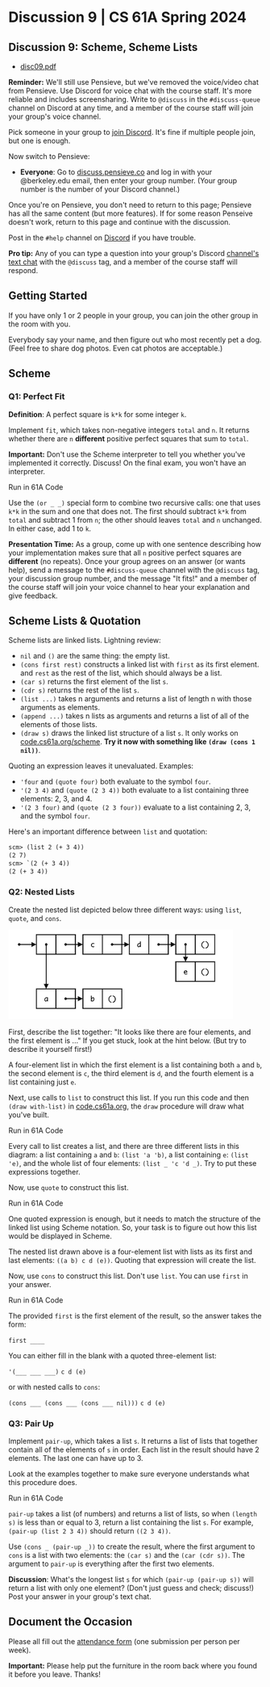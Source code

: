 # Discussion 9 | CS 61A Spring 2024

## Discussion 9: Scheme, Scheme Lists

-   [disc09.pdf](/resource/cs61a/disc09.pdf)

**Reminder:** We'll still use Pensieve, but we've removed the voice/video chat from Pensieve. Use Discord for voice chat with the course staff. It's more reliable and includes screensharing. Write to `@discuss` in the `#discuss-queue` channel on Discord at any time, and a member of the course staff will join your group's voice channel.

Pick someone in your group to [join Discord](https://cs61a.org/articles/discord). It's fine if multiple people join, but one is enough.

Now switch to Pensieve:

-   **Everyone**: Go to [discuss.pensieve.co](http://discuss.pensieve.co/) and log in with your @berkeley.edu email, then enter your group number. (Your group number is the number of your Discord channel.)

Once you're on Pensieve, you don't need to return to this page; Pensieve has all the same content (but more features). If for some reason Penseive doesn't work, return to this page and continue with the discussion.

Post in the `#help` channel on [Discord](https://cs61a.org/articles/discord/) if you have trouble.

**Pro tip:** Any of you can type a question into your group's Discord [channel's text chat](https://support.discord.com/hc/en-us/articles/4412085582359-Text-Channels-Text-Chat-In-Voice-Channels#h_01FMJT412WBX1MR4HDYNR8E95X) with the `@discuss` tag, and a member of the course staff will respond.

## Getting Started

If you have only 1 or 2 people in your group, you can join the other group in the room with you.

Everybody say your name, and then figure out who most recently pet a dog. (Feel free to share dog photos. Even cat photos are acceptable.)

## Scheme

### Q1: Perfect Fit

**Definition**: A perfect square is `k*k` for some integer `k`.

Implement `fit`, which takes non-negative integers `total` and `n`. It returns whether there are `n` **different** positive perfect squares that sum to `total`.

**Important:** Don't use the Scheme interpreter to tell you whether you've implemented it correctly. Discuss! On the final exam, you won't have an interpreter.

Run in 61A Code

Use the `(or _ _)` special form to combine two recursive calls: one that uses `k*k` in the sum and one that does not. The first should subtract `k*k` from `total` and subtract 1 from `n`; the other should leaves `total` and `n` unchanged. In either case, add 1 to `k`.

**Presentation Time:** As a group, come up with one sentence describing how your implementation makes sure that all `n` positive perfect squares are **different** (no repeats). Once your group agrees on an answer (or wants help), send a message to the `#discuss-queue` channel with the `@discuss` tag, your discussion group number, and the message "It fits!" and a member of the course staff will join your voice channel to hear your explanation and give feedback.

## Scheme Lists & Quotation

Scheme lists are linked lists. Lightning review:

-   `nil` and `()` are the same thing: the empty list.
-   `(cons first rest)` constructs a linked list with `first` as its first element. and `rest` as the rest of the list, which should always be a list.
-   `(car s)` returns the first element of the list `s`.
-   `(cdr s)` returns the rest of the list `s`.
-   `(list ...)` takes n arguments and returns a list of length n with those arguments as elements.
-   `(append ...)` takes n lists as arguments and returns a list of all of the elements of those lists.
-   `(draw s)` draws the linked list structure of a list `s`. It only works on [code.cs61a.org/scheme](https://code.cs61a.org/scheme). **Try it now with something like `(draw (cons 1 nil))`**.

Quoting an expression leaves it unevaluated. Examples:

-   `'four` and `(quote four)` both evaluate to the symbol `four`.
-   `'(2 3 4)` and `(quote (2 3 4))` both evaluate to a list containing three elements: 2, 3, and 4.
-   `'(2 3 four)` and `(quote (2 3 four))` evaluate to a list containing 2, 3, and the symbol `four`.

Here's an important difference between `list` and quotation:

```
scm> (list 2 (+ 3 4))
(2 7)
scm> `(2 (+ 3 4))
(2 (+ 3 4))
```

### Q2: Nested Lists

Create the nested list depicted below three different ways: using `list`, `quote`, and `cons`.

![linked list](/img/cs61a/make-list.png)

First, describe the list together: "It looks like there are four elements, and the first element is ..." If you get stuck, look at the hint below. (But try to describe it yourself first!)

A four-element list in which the first element is a list containing both `a` and `b`, the second element is `c`, the third element is `d`, and the fourth element is a list containing just `e`.

Next, use calls to `list` to construct this list. If you run this code and then `(draw with-list)` in [code.cs61a.org](https://code.cs61a.org/scheme), the `draw` procedure will draw what you've built.

Run in 61A Code

Every call to list creates a list, and there are three different lists in this diagram: a list containing `a` and `b`: `(list 'a 'b)`, a list containing `e`: `(list 'e)`, and the whole list of four elements: `(list _ 'c 'd _)`. Try to put these expressions together.

Now, use `quote` to construct this list.

Run in 61A Code

One quoted expression is enough, but it needs to match the structure of the linked list using Scheme notation. So, your task is to figure out how this list would be displayed in Scheme.

The nested list drawn above is a four-element list with lists as its first and last elements: `((a b) c d (e))`. Quoting that expression will create the list.

Now, use `cons` to construct this list. Don't use `list`. You can use `first` in your answer.

Run in 61A Code

The provided `first` is the first element of the result, so the answer takes the form:

`first ____`

You can either fill in the blank with a quoted three-element list:

`'(___ ___ ___)` `c d (e)`

or with nested calls to `cons`:

`(cons ___ (cons ___ (cons ___ nil)))` `c d (e)`

### Q3: Pair Up

Implement `pair-up`, which takes a list `s`. It returns a list of lists that together contain all of the elements of `s` in order. Each list in the result should have 2 elements. The last one can have up to 3.

Look at the examples together to make sure everyone understands what this procedure does.

Run in 61A Code

`pair-up` takes a list (of numbers) and returns a list of lists, so when `(length s)` is less than or equal to 3, return a list containing the list `s`. For example, `(pair-up (list 2 3 4))` should return `((2 3 4))`.

Use `(cons _ (pair-up _))` to create the result, where the first argument to `cons` is a list with two elements: the `(car s)` and the `(car (cdr s))`. The argument to `pair-up` is everything after the first two elements.

**Discussion**: What's the longest list `s` for which `(pair-up (pair-up s))` will return a list with only one element? (Don't just guess and check; discuss!) Post your answer in your group's text chat.

## Document the Occasion

Please all fill out the [attendance form](https://docs.google.com/forms/d/e/1FAIpQLSeqlK8l6WkScGr-RHR-kM4p5bnR9cllYrG95fDqPJspSlll7A/viewform) (one submission per person per week).

**Important:** Please help put the furniture in the room back where you found it before you leave. Thanks!